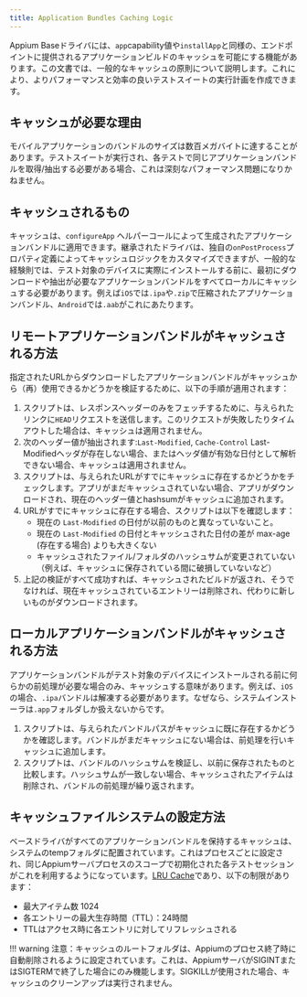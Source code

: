 ```yaml
---
title: Application Bundles Caching Logic
---
```


<!-- Appium Base driver provides a feature which enables caching of application builds provided, for example, as `app` capability value or to endpoints similar to the `installApp` one. This article explains common caching principles, so you could create more performant and efficient test suite execution strategies. -->

Appium Baseドライバには、`app`capability値や`installApp`と同様の、エンドポイントに提供されるアプリケーションビルドのキャッシュを可能にする機能があります。この文書では、一般的なキャッシュの原則について説明します。これにより、よりパフォーマンスと効率の良いテストスイートの実行計画を作成できます。

<!-- ## Why Caching Is Necessary -->
## キャッシュが必要な理由

<!-- Mobile application bundles could reach hundreds of megabytes is size. This could become a serious performance issue if a test suite is executed, and it is necessary to fetch/extract the same application bundle for each test. -->

モバイルアプリケーションのバンドルのサイズは数百メガバイトに達することがあります。テストスイートが実行され、各テストで同じアプリケーションバンドルを取得/抽出する必要がある場合、これは深刻なパフォーマンス問題になりかねません。

<!-- ## What Is Cached -->
## キャッシュされるもの

<!-- Caching could be applied to application bundles generated by [configureApp](../../../../../packages/base-driver/lib/basedriver/helpers.js) helper call. Inherited drivers can customize their caching logic by providing own `onPostProcess` property definition, but the general rule of thumb is that we need to cache locally all application bundles need to be downloaded and/or extracted first before they could be actually installed on the device under test. On iOS, for example, these are .ipa or .zip compressed application bundles or .aab on Android. -->

キャッシュは、`configureApp` ヘルパーコールによって生成されたアプリケーションバンドルに適用できます。継承されたドライバは、独自の`onPostProcess`プロパティ定義によってキャッシュロジックをカスタマイズできますが、一般的な経験則では、テスト対象のデバイスに実際にインストールする前に、最初にダウンロードや抽出が必要なアプリケーションバンドルをすべてローカルにキャッシュする必要があります。例えば`iOS`では`.ipa`や`.zip`で圧縮されたアプリケーションバンドル、`Android`では`.aab`がこれにあたります。

<!-- ## How Remote Application Bundles Are Cached -->
## リモートアプリケーションバンドルがキャッシュされる方法

<!-- In order to validate whether an app bundle downloaded from the given URL could be (re)used from the cache the following steps are applied: -->
指定されたURLからダウンロードしたアプリケーションバンドルがキャッシュから（再）使用できるかどうかを検証するために、以下の手順が適用されます：

<!-- 1. The script is sending `HEAD` request to the given link in order to only fetch response headers. If this request fails/ times out then no caching is applied.
2. The following header values are being extracted: `Last-Modified`, `Cache-Control`. If no `Last-Modified` header is present or the header value cannot be parsed as a valid datetime then no caching is applied.
3. The script checks if the given URL is already present in the cache. If the app is not cached yet then it gets downloaded and its current header values along with hashsum are added to the cache.
4. If the URL was already in the cache then the script verifies that:
   - the current `Last-Modified` datetime is not different from the previous one
   - the difference between the current `Last-Modified` datetime and the cached one is not greater than max-age (if present)
   - the hashsum of the cached file/folder is not changed (e.g. it was not corrupted while sitting in the cache)
5. If all validations above succeed then the cached build is returned, otherwise the currently cached entry gets deleted and a new one is downloaded instead. -->

1. スクリプトは、レスポンスヘッダーのみをフェッチするために、与えられたリンクに`HEAD`リクエストを送信します。このリクエストが失敗したりタイムアウトした場合は、キャッシュは適用されません。
2. 次のヘッダー値が抽出されます:`Last-Modified`, `Cache-Control` Last-Modifiedヘッダが存在しない場合、またはヘッダ値が有効な日付として解析できない場合、キャッシュは適用されません。
3. スクリプトは、与えられたURLがすでにキャッシュに存在するかどうかをチェックします。アプリがまだキャッシュされていない場合、アプリがダウンロードされ、現在のヘッダー値とhashsumがキャッシュに追加されます。
4. URLがすでにキャッシュに存在する場合、スクリプトは以下を確認します：
   - 現在の `Last-Modified` の日付が以前のものと異なっていないこと。
   - 現在の `Last-Modified` の日付とキャッシュされた日付の差が max-age (存在する場合) よりも大きくない
   - キャッシュされたファイル/フォルダのハッシュサムが変更されていない（例えば、キャッシュに保存されている間に破損していないなど）
5. 上記の検証がすべて成功すれば、キャッシュされたビルドが返され、そうでなければ、現在キャッシュされているエントリーは削除され、代わりに新しいものがダウンロードされます。

<!-- ## How Local Application Bundles Are Cached -->
## ローカルアプリケーションバンドルがキャッシュされる方法

<!-- It only makes sense to cache application bundles if they need some preprocessing before being installed on the device under test. For example, on iOS .ipa bundles must be unzipped, because the system installer only works with .app folders. -->

アプリケーションバンドルがテスト対象のデバイスにインストールされる前に何らかの前処理が必要な場合のみ、キャッシュする意味があります。例えば、`iOS`の場合、`.ipa`バンドルは解凍する必要があります。なぜなら、システムインストーラは`.app`フォルダしか扱えないからです。

<!-- 1. The script verifies if the given bundle path is already present in the cache. If the bundle was not in the cache yet then it gets preprocessed and added there.
2. The script validates the hashsum of the bundle and compares it to the previously stored one. If hash sums don't match then the cached item gets deleted and the preprocessing of the bundle repeats. -->

1. スクリプトは、与えられたバンドルパスがキャッシュに既に存在するかどうかを確認します。バンドルがまだキャッシュにない場合は、前処理を行いキャッシュに追加します。
2. スクリプトは、バンドルのハッシュサムを検証し、以前に保存されたものと比較します。ハッシュサムが一致しない場合、キャッシュされたアイテムは削除され、バンドルの前処理が繰り返されます。

<!-- ## How The Cache File System Is Configured -->
## キャッシュファイルシステムの設定方法

<!-- The cache where the base driver keeps all application bundles is located in the system temp folder. It is configured on per-process basis, so each test session initialized in scope of the same Appium server process takes advantages of it. It is a [LRU Cache](https://www.npmjs.com/package/lru-cache) with the following limitations: -->

ベースドライバがすべてのアプリケーションバンドルを保持するキャッシュは、システムのtempフォルダに配置されています。これはプロセスごとに設定され、同じAppiumサーバプロセスのスコープで初期化された各テストセッションがこれを利用するようになっています。[LRU Cache](https://www.npmjs.com/package/lru-cache)であり、以下の制限があります：

<!-- - Max items: 1024
- Max time to live (TTL) for each entry: 24 hours
- TTL is refreshed for each entry upon access -->

- 最大アイテム数 1024
- 各エントリーの最大生存時間（TTL）：24時間
- TTLはアクセス時に各エントリに対してリフレッシュされる

<!-- !!! warning -->

<!-- Note: The cache root folder is set up for automatic deletion on Appium process termination. This would only work if Appium server is killed with SIGINT or SIGTERM. If SIGKILL is used then no cache cleanup awould be performed. -->

!!! warning
    注意：キャッシュのルートフォルダは、Appiumのプロセス終了時に自動削除されるように設定されています。これは、AppiumサーバがSIGINTまたはSIGTERMで終了した場合にのみ機能します。SIGKILLが使用された場合、キャッシュのクリーンアップは実行されません。
